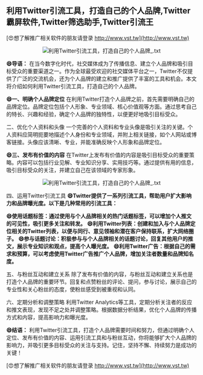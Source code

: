 ## **利用Twitter引流工具，打造自己的个人品牌,Twitter霸屏软件,Twitter筛选助手,Twitter引流王**

[😍想了解推广相关软件的朋友请登录 http://www.vst.tw](http://www.vst.tw)

 <center><img src="https://vst.tw/MP4/tuiguang/png/2.png" alt="利用Twitter引流工具，打造自己的个人品牌_.txt"></center>

**😄导语：**
在当今数字化时代，社交媒体成为了传播信息、建立个人品牌和吸引目标受众的重要渠道之一。作为全球最受欢迎的社交媒体平台之一，Twitter不仅提供了广泛的交流机会，还为个人品牌的建立和推广提供了丰富的工具和机会。本文将介绍如何利用Twitter引流工具，打造自己的个人品牌。

**😄一、明确个人品牌定位**
在利用Twitter打造个人品牌之前，首先需要明确自己的品牌定位。品牌定位包括个人形象、专业领域、核心价值观等方面。通过思考自己的特长、兴趣和经验，确定个人品牌的独特性，以便更好地吸引目标受众。

二、优化个人资料和头像
一个完善的个人资料和专业头像是吸引关注的关键。个人资料应简明扼要地描述个人身份和专业领域，并附上相关链接，如个人网站或博客链接。头像应该清晰、专业，并能准确反映个人形象和品牌定位。

**😄三、发布有价值的内容**
在Twitter上发布有价值的内容是吸引目标受众的重要策略。内容可以包括行业见解、专业知识分享、实用技巧等。通过提供有用的信息，吸引目标受众的关注，并建立自己在该领域的专家形象。

 <center><img src="https://vst.tw/MP4/tuiguang/png/7.png" alt="利用Twitter引流工具，打造自己的个人品牌_.txt"></center>

四、运用Twitter引流工具
**😄Twitter提供了一系列引流工具，帮助用户扩大影响力和品牌曝光度。以下是几种常用的引流工具：**

**😄使用话题标签：通过使用与个人品牌相关的热门话题标签，可以增加个人推文的可见性，吸引更多关注和转发。**
**😄利用Twitter列表：创建和加入与个人品牌定位相关的Twitter列表，以便与同行、意见领袖和潜在客户保持联系，扩大网络圈子。**
**😄参与话题讨论：积极参与与个人品牌相关的话题讨论，回复其他用户的推文，展示专业知识和观点，提高个人曝光度。**
**😄利用Twitter广告：根据自己的需求和预算，可以考虑使用Twitter广告推广个人品牌，增加关注者数量和品牌知名度。**

五、与粉丝互动和建立关系
除了发布有价值的内容，与粉丝互动和建立关系也是打造个人品牌的重要环节。回复和点赞粉丝的评论、提问，参与讨论，展示自己的专业性和关心粉丝的态度，使粉丝感受到被重视和认同。

六、定期分析和调整策略
利用Twitter Analytics等工具，定期分析关注者的反应和推文表现，发现不足之处并调整策略。根据数据分析结果，优化个人品牌的传播方式和内容，提高影响力和曝光度。

**😄结语：**
利用Twitter引流工具，打造个人品牌需要时间和努力，但通过明确个人定位、发布有价值的内容、运用引流工具和与粉丝互动，你将能够扩大个人品牌的影响力，并吸引更多目标受众的关注与支持。记住，坚持不懈、持续努力是成功的关键！

[😍想了解推广相关软件的朋友请登录 http://www.vst.tw](http://www.vst.tw)



